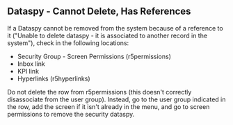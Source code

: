 ## Dataspy - Cannot Delete, Has References

If a Dataspy cannot be removed from the system because of a reference to it ("Unable to delete dataspy - it is associated to another record in the system"), check in the following locations:

* Security Group - Screen Permissions (r5permissions)
* Inbox link
* KPI link
* Hyperlinks (r5hyperlinks)

Do not delete the row from r5permissions (this doesn't correctly disassociate from the user group). Instead, go to the user group indicated in the row, add the screen if it isn't already in the menu, and go to screen permissions to remove the security dataspy.

